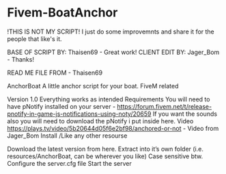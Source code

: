 # Fivem-BoatAnchor
!THIS IS NOT MY SCRIPT!
I just do some improvemnts and share it for the people that like's it.

BASE OF SCRIPT BY: Thaisen69 - Great work!
CLIENT EDIT BY: Jager_Bom - Thanks!

READ ME FILE FROM - Thaisen69

AnchorBoat
A little anchor script for your boat. FiveM related

Version
1.0 Everything works as intended
Requirements
You will need to have pNotify installed on your server - https://forum.fivem.net/t/release-pnotify-in-game-js-notifications-using-noty/20659
If you want the sounds also you will need to download the pNotify i put inside here.
Video
https://plays.tv/video/5b20644d05f6e2bf98/anchored-or-not - Video from Jager_Bom
Install
/Like any other resourse

Download the latest version from here.
Extract into it’s own folder (i.e. resources/AnchorBoat, can be wherever you like) Case sensitive btw.
Configure the server.cfg file
Start the server
